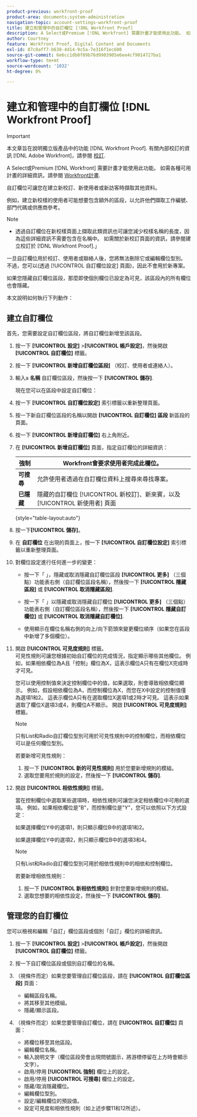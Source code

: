 ```yaml
---
product-previous: workfront-proof
product-area: documents;system-administration
navigation-topic: account-settings-workfront-proof
title: 建立和管理中的自訂欄位 [!DNL Workfront Proof]
description: A Select或Premium [!DNL Workfront] 需要計畫才能使用此功能。 如需各種可用計畫的詳細資訊，請參閱Workfront計畫。
author: Courtney
feature: Workfront Proof, Digital Content and Documents
exl-id: 87c8aff7-b638-4d14-9c5a-7e316f1ec608
source-git-commit: 6e6cc1db8f89b76d9903905e6ee4cf9014727ba1
workflow-type: tm+mt
source-wordcount: '1032'
ht-degree: 0%

---
```


# 建立和管理中的自訂欄位 [!DNL Workfront Proof]

>[!IMPORTANT]
>
>本文章旨在說明獨立版產品中的功能 [!DNL Workfront Proof]. 有關內部校訂的資訊 [!DNL Adobe Workfront]，請參閱 [校訂](../../../review-and-approve-work/proofing/proofing.md).

A Select或Premium [!DNL Workfront] 需要計畫才能使用此功能。 如需各種可用計畫的詳細資訊，請參閱 [Workfront計畫](https://www.workfront.com/plans).

自訂欄位可讓您在建立新校訂、新使用者或新訪客時擷取其他資料。

例如，建立新校樣的使用者可能想要包含額外的區段，以允許他們擷取工作編號、部門代碼或供應商參考。

>[!NOTE]
>
>* 透過自訂欄位在新校樣頁面上擷取此類資訊也可讓您減少校樣名稱的長度，因為這些詳細資訊不需要包含在名稱中。 如需關於新校訂頁面的資訊，請參閱建立校訂於 [!DNL Workfront Proof].」
>
>一旦自訂欄位用於校訂、使用者或聯絡人後，您將無法刪除它或編輯欄位型別。 不過，您可以(透過 [!UICONTROL 自訂欄位設定] 頁面)，因此不會用於新專案。
>
>如果您隱藏自訂欄位區段，那麼即使個別欄位已設定為可見，該區段內的所有欄位也會隱藏。

本文說明如何執行下列動作：

## 建立自訂欄位

首先，您需要設定自訂欄位區段，將自訂欄位新增至該區段。

1. 按一下 **[!UICONTROL 設定]** >**[!UICONTROL 帳戶設定]**，然後開啟 **[!UICONTROL 自訂欄位]** 標籤。

1. 按一下 **[!UICONTROL 新增自訂欄位區段]** （校訂、使用者或連絡人）。
1. 輸入a **名稱** 自訂欄位區段，然後按一下 **[!UICONTROL 儲存]**.

   現在您可以在區段中設定自訂欄位：

1. 按一下 **[!UICONTROL 自訂欄位設定]** 索引標籤以重新整理頁面。
1. 按一下新自訂欄位區段的名稱以開啟 **[!UICONTROL 自訂欄位] 區段** 新區段的頁面。
1. 按一下 **[!UICONTROL 新增自訂欄位]** 右上角附近。
1. 在 **[!UICONTROL 新增自訂欄位]** 頁面，指定自訂欄位的詳細資訊：

   | **強制** | Workfront會要求使用者完成此欄位。 |
   |---|---|
   | **可搜尋** | 允許使用者透過在自訂欄位資料上搜尋來尋找專案。 |
   | **已隱藏** | 隱藏的自訂欄位 [!UICONTROL 新校訂]、新來賓，以及 [!UICONTROL 新使用者] 頁面 |

   {style="table-layout:auto"}

1. 按一下&#x200B;**[!UICONTROL 儲存]**。
1. 在 **自訂欄位** 在出現的頁面上，按一下 **[!UICONTROL 自訂欄位設定]** 索引標籤以重新整理頁面。

1. 對欄位設定進行任何進一步的變更：

   * 按一下「 」，隱藏或取消隱藏自訂欄位區段 **[!UICONTROL 更多]** （三個點）功能表右側（自訂欄位區段名稱），然後按一下 **[!UICONTROL 隱藏區段]** 或 **[!UICONTROL 取消隱藏區段]**.

   * 按一下「 」以隱藏或取消隱藏自訂欄位 **[!UICONTROL 更多]** （三個點）功能表右側（自訂欄位區段名稱），然後按一下 **[!UICONTROL 隱藏自訂欄位]** 或 **[!UICONTROL 取消隱藏自訂欄位]**.

   * 使用顯示在欄位名稱右側的向上/向下箭頭來變更欄位順序（如果您在區段中新增了多個欄位）。

1. 開啟 **[!UICONTROL 可見度規則]** 標籤。\
   可見性規則可讓您根據初始自訂欄位的完成情況，指定顯示哪些其他欄位。 例如，如果相依欄位為A且「控制」欄位為X，這表示欄位A只有在欄位X完成時才可見。

   您可以使用控制值來決定控制欄位中的值，如果選取，則會導致相依欄位顯示。 例如，假設相依欄位為A，而控制欄位為X，而您在X中設定的控制值僅為選項1和2。 這表示欄位A只有在選取欄位X選項1或2時才可見。 這表示如果選取了欄位X選項3或4，則欄位A不顯示。 開啟 **[!UICONTROL 可見度規則]** 標籤。

   >[!NOTE]
   >
   >只有List和Radio自訂欄位型別可用於可見性規則中的控制欄位，而相依欄位可以是任何欄位型別。

   若要新增可見性規則：

   1. 按一下 **[!UICONTROL 新的可見性規則]** 用於您要新增規則的模組。
   1. 選取您要用於規則的設定，然後按一下 **[!UICONTROL 儲存]**.

1. 開啟 **[!UICONTROL 相依性規則]** 標籤。

   當在控制欄位中選取某些選項時，相依性規則可讓您決定相依欄位中可用的選項。 例如，如果相依欄位是&quot;B&quot;，而控制欄位是&quot;Y&quot;，您可以依照以下方式設定：

   如果選擇欄位Y中的選項1，則只顯示欄位B中的選項1和2。

   如果選擇欄位Y中的選項2，則只顯示欄位B中的選項3和4。

   >[!NOTE]
   >
   >只有List和Radio自訂欄位型別可用於相依性規則中的相依和控制欄位。

   若要新增相依性規則：

   1. 按一下 **[!UICONTROL 新相依性規則]** 針對您要新增規則的模組。
   1. 選取您想要的相依性設定，然後按一下 **[!UICONTROL 儲存]**.

## 管理您的自訂欄位

您可以檢視和編輯「自訂」欄位區段或個別「自訂」欄位的詳細資訊。

1. 按一下 **[!UICONTROL 設定]** >**[!UICONTROL 帳戶設定]**，然後開啟 **[!UICONTROL 自訂欄位]** 標籤。

1. 按一下自訂欄位區段或個別自訂欄位的名稱。
1. （視條件而定）如果您要管理自訂欄位區段，請在 **[!UICONTROL 自訂欄位區段]** 頁面：

   * 編輯區段名稱。
   * 將其移至其他模組。
   * 隱藏/顯示區段。

1. （視條件而定）如果您要管理自訂欄位，請在 **[!UICONTROL 自訂欄位]** 頁面：

   * 將欄位移至其他區段。
   * 編輯欄位名稱。
   * 輸入說明文字（欄位區段旁會出現問號圖示，將游標停留在上方時會顯示文字）。
   * 啟用/停用 **[!UICONTROL 強制]** 欄位上的設定。
   * 啟用/停用 **[!UICONTROL 可搜尋]** 欄位上的設定。
   * 隱藏/取消隱藏欄位。
   * 編輯欄位型別。
   * 設定/編輯欄位的預設值。
   * 設定可見度和相依性規則（如上述步驟11和12所述）。
